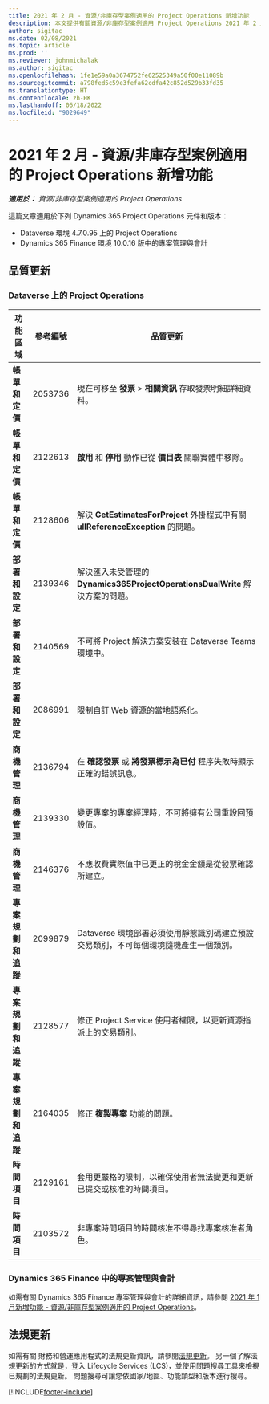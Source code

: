 ```yaml
---
title: 2021 年 2 月 - 資源/非庫存型案例適用的 Project Operations 新增功能
description: 本文提供有關資源/非庫存型案例適用 Project Operations 2021 年 2 月發行版本中所提供之品質更新的資訊。
author: sigitac
ms.date: 02/08/2021
ms.topic: article
ms.prod: ''
ms.reviewer: johnmichalak
ms.author: sigitac
ms.openlocfilehash: 1fe1e59a0a3674752fe62525349a50f00e11089b
ms.sourcegitcommit: a798fed5c59e3fefa62cdfa42c852d529b33fd35
ms.translationtype: HT
ms.contentlocale: zh-HK
ms.lasthandoff: 06/18/2022
ms.locfileid: "9029649"
---
```

# <a name="whats-new-february-2021---project-operations-for-resourcenon-stocked-based-scenarios"></a>2021 年 2 月 - 資源/非庫存型案例適用的 Project Operations 新增功能

_**適用於：** 資源/非庫存型案例適用的 Project Operations_

這篇文章適用於下列 Dynamics 365 Project Operations 元件和版本：

- Dataverse 環境 4.7.0.95 上的 Project Operations
- Dynamics 365 Finance 環境 10.0.16 版中的專案管理與會計 

## <a name="quality-updates"></a>品質更新

### <a name="project-operations-on-dataverse"></a>Dataverse 上的 Project Operations

| **功能區域** | **參考編號** | **品質更新** |
| --- | --- | --- |
| **帳單和定價** | 2053736 | 現在可移至 **發票** > **相關資訊** 存取發票明細詳細資料。 |
| **帳單和定價** | 2122613 | **啟用** 和 **停用** 動作已從 **價目表** 關聯實體中移除。 |
| **帳單和定價** | 2128606 | 解決 **GetEstimatesForProject** 外掛程式中有關 **ullReferenceException** 的問題。 |
| **部署和設定** | 2139346 | 解決匯入未受管理的 **Dynamics365ProjectOperationsDualWrite** 解決方案的問題。 |
| **部署和設定** | 2140569 | 不可將 Project 解決方案安裝在 Dataverse Teams 環境中。 |
| **部署和設定** | 2086991 | 限制自訂 Web 資源的當地語系化。 |
| **商機管理** | 2136794 | 在 **確認發票** 或 **將發票標示為已付** 程序失敗時顯示正確的錯誤訊息。 |
| **商機管理** | 2139330 | 變更專案的專案經理時，不可將擁有公司重設回預設值。 |
| **商機管理** | 2146376 | 不應收費實際值中已更正的稅金金額是從發票確認所建立。 |
| **專案規劃和追蹤** | 2099879 | Dataverse 環境部署必須使用靜態識別碼建立預設交易類別，不可每個環境隨機產生一個類別。 |
| **專案規劃和追蹤** | 2128577 | 修正 Project Service 使用者權限，以更新資源指派上的交易類別。 |
| **專案規劃和追蹤** | 2164035 | 修正 **複製專案** 功能的問題。 |
| **時間項目** | 2129161 | 套用更嚴格的限制，以確保使用者無法變更和更新已提交或核准的時間項目。 |
| **時間項目** | 2103572 | 非專案時間項目的時間核准不得尋找專案核准者角色。 |

### <a name="project-management-and-accounting-in-dynamics-365-finance"></a>Dynamics 365 Finance 中的專案管理與會計 

如需有關 Dynamics 365 Finance 專案管理與會計的詳細資訊，請參閱 [2021 年 1 月新增功能 - 資源/非庫存型案例適用的 Project Operations](whats-new-jan-2021-resource-based.md)。


## <a name="regulatory-updates"></a>法規更新

如需有關 財務和營運應用程式的法規更新資訊，請參閱[法規更新](/dynamics365/finance/localizations/regulatory-updates)。 另一個了解法規更新的方式就是，登入 Lifecycle Services (LCS)，並使用問題搜尋工具來檢視已規劃的法規更新。 問題搜尋可讓您依國家/地區、功能類型和版本進行搜尋。


[!INCLUDE[footer-include](../includes/footer-banner.md)]